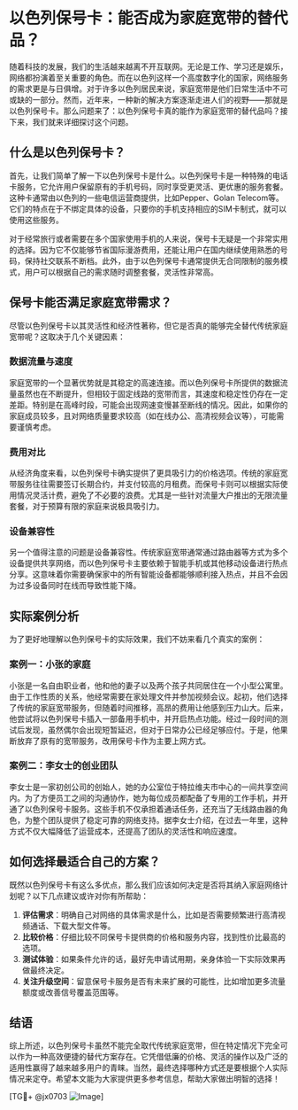 # 以色列保号卡：能否成为家庭宽带的替代品？

随着科技的发展，我们的生活越来越离不开互联网。无论是工作、学习还是娱乐，网络都扮演着至关重要的角色。而在以色列这样一个高度数字化的国家，网络服务的需求更是与日俱增。对于许多以色列居民来说，家庭宽带是他们日常生活中不可或缺的一部分。然而，近年来，一种新的解决方案逐渐走进人们的视野——那就是以色列保号卡。那么问题来了：以色列保号卡真的能作为家庭宽带的替代品吗？接下来，我们就来详细探讨这个问题。

## 什么是以色列保号卡？

首先，让我们简单了解一下以色列保号卡是什么。以色列保号卡是一种特殊的电话卡服务，它允许用户保留原有的手机号码，同时享受更灵活、更优惠的服务套餐。这种卡通常由以色列的一些电信运营商提供，比如Pepper、Golan Telecom等。它们的特点在于不绑定具体的设备，只要你的手机支持相应的SIM卡制式，就可以使用这些服务。

对于经常旅行或者需要在多个国家使用手机的人来说，保号卡无疑是一个非常实用的选择。因为它不仅能够节省国际漫游费用，还能让用户在国内继续使用熟悉的号码，保持社交联系不断档。此外，由于以色列保号卡通常提供无合同限制的服务模式，用户可以根据自己的需求随时调整套餐，灵活性非常高。

## 保号卡能否满足家庭宽带需求？

尽管以色列保号卡以其灵活性和经济性著称，但它是否真的能够完全替代传统家庭宽带呢？这取决于几个关键因素：

### 数据流量与速度

家庭宽带的一个显著优势就是其稳定的高速连接。而以色列保号卡所提供的数据流量虽然也在不断提升，但相较于固定线路的宽带而言，其速度和稳定性仍存在一定差距。特别是在高峰时段，可能会出现网速变慢甚至断线的情况。因此，如果你的家庭成员较多，且对网络质量要求较高（如在线办公、高清视频会议等），可能需要谨慎考虑。

### 费用对比

从经济角度来看，以色列保号卡确实提供了更具吸引力的价格选项。传统的家庭宽带服务往往需要签订长期合约，并支付较高的月租费。而保号卡则可以根据实际使用情况灵活计费，避免了不必要的浪费。尤其是一些针对流量大户推出的无限流量套餐，对于预算有限的家庭来说极具吸引力。

### 设备兼容性

另一个值得注意的问题是设备兼容性。传统家庭宽带通常通过路由器等方式为多个设备提供共享网络，而以色列保号卡主要依赖于智能手机或其他移动设备进行热点分享。这意味着你需要确保家中的所有智能设备都能够顺利接入热点，并且不会因为过多设备同时在线而导致性能下降。

## 实际案例分析

为了更好地理解以色列保号卡的实际效果，我们不妨来看几个真实的案例：

### 案例一：小张的家庭

小张是一名自由职业者，他和他的妻子以及两个孩子共同居住在一个小型公寓里。由于工作性质的关系，他经常需要在家处理文件并参加视频会议。起初，他们选择了传统的家庭宽带服务，但随着时间推移，高昂的费用让他感到压力山大。后来，他尝试将以色列保号卡插入一部备用手机中，并开启热点功能。经过一段时间的测试后发现，虽然偶尔会出现短暂延迟，但对于日常办公已经足够应付。于是，他果断放弃了原有的宽带服务，改用保号卡作为主要上网方式。

### 案例二：李女士的创业团队

李女士是一家初创公司的创始人，她的办公室位于特拉维夫市中心的一间共享空间内。为了方便员工之间的沟通协作，她为每位成员都配备了专用的工作手机，并开通了以色列保号卡服务。这些手机不仅承担着通话任务，还充当了无线路由器的角色，为整个团队提供了稳定可靠的网络支持。据李女士介绍，在过去一年里，这种方式不仅大幅降低了运营成本，还提高了团队的灵活性和响应速度。

## 如何选择最适合自己的方案？

既然以色列保号卡有这么多优点，那么我们应该如何决定是否将其纳入家庭网络计划呢？以下几点建议或许对你有所帮助：

1. **评估需求**：明确自己对网络的具体需求是什么，比如是否需要频繁进行高清视频通话、下载大型文件等。
2. **比较价格**：仔细比较不同保号卡提供商的价格和服务内容，找到性价比最高的选项。
3. **测试体验**：如果条件允许的话，最好先申请试用期，亲身体验一下实际效果再做最终决定。
4. **关注升级空间**：留意保号卡服务是否有未来扩展的可能性，比如增加更多流量额度或改善信号覆盖范围等。

## 结语

综上所述，以色列保号卡虽然不能完全取代传统家庭宽带，但在特定情况下完全可以作为一种高效便捷的替代方案存在。它凭借低廉的价格、灵活的操作以及广泛的适用性赢得了越来越多用户的青睐。当然，最终选择哪种方式还是要根据个人实际情况来定夺。希望本文能为大家提供更多参考信息，帮助大家做出明智的选择！

[TG💪+ @jx0703 ![Image](https://github.com/user-attachments/assets/dbca1d08-cadb-493c-b0ec-ad6f7a83f270)]